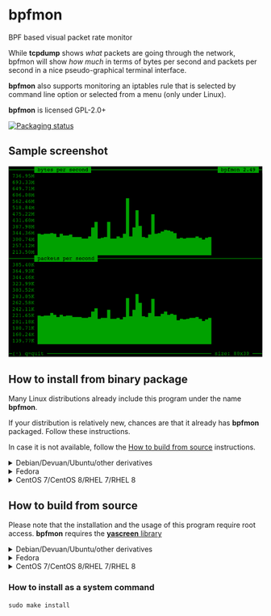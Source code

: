 # bpfmon
BPF based visual packet rate monitor

While **tcpdump** shows _what_ packets are going through the network, bpfmon will show _how much_ in terms of bytes per second and packets per second in a nice pseudo-graphical terminal interface.

**bpfmon** also supports monitoring an iptables rule that is selected by command line option or selected from a menu (only under Linux).

**bpfmon** is licensed GPL-2.0+

[![Packaging status](https://repology.org/badge/tiny-repos/bpfmon.svg)](https://repology.org/project/bpfmon/versions)

## Sample screenshot

![bpfmon screenshot](.sample/bpfmon.png)

## How to install from binary package

Many Linux distributions already include this program under the name **bpfmon**.

If your distribution is relatively new, chances are that it already has **bpfmon** packaged. Follow these instructions.

In case it is not available, follow the [How to build from source](#how-to-build-from-source) instructions.

<details>
  <summary>Debian/Devuan/Ubuntu/other derivatives</summary>
&nbsp;  

Use the following command (note that `-y` disables confirmation prompts):
  
    sudo apt install bpfmon -y
</details>

<details>
  <summary>Fedora</summary>
&nbsp;  

Use the following command (note that `-y` disables confirmation prompts):
  
    sudo dnf install bpfmon -y
</details>

<details>
  <summary>CentOS 7/CentOS 8/RHEL 7/RHEL 8</summary>
&nbsp;  

Use the following commands (note that `-y` disables confirmation prompts):
    
    sudo yum install epel-release -y
    sudo yum install bpfmon -y
</details>

## How to build from source
Please note that the installation and the usage of this program require root access.
**bpfmon** requires the [**yascreen** library](https://github.com/bbonev/yascreen)

<details>
  <summary>Debian/Devuan/Ubuntu/other derivatives</summary>
&nbsp;  

Use the following commands (note that `-y` disables confirmation prompts):
  
    sudo apt install git build-essential pkg-config -y
    git clone https://github.com/bbonev/yascreen
    cd yascreen
    make -j
    sudo make install
    cd ..
    git clone https://github.com/bbonev/bpfmon
    cd bpfmon
    make -j
</details>

<details>
<summary>Fedora</summary>
&nbsp;  

Use the following commands (note that `-y` disables confirmation prompts):

    sudo dnf install git gcc make pkgconfig -y
    git clone https://github.com/bbonev/yascreen
    cd yascreen
    make -j
    sudo make install
    cd ..
    git clone https://github.com/bbonev/bpfmon
    cd bpfmon
    make -j
</details>

<details>
<summary>CentOS 7/CentOS 8/RHEL 7/RHEL 8</summary>
&nbsp;  

Use the following commands (note that `-y` disables confirmation prompts):

    sudo yum install git gcc make pkgconfig -y
    git clone https://github.com/bbonev/yascreen
    cd yascreen
    make -j
    sudo make install
    cd ..
    git clone https://github.com/bbonev/bpfmon
    cd bpfmon
    make -j
</details>

### How to install as a system command

    sudo make install

